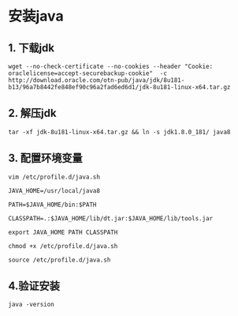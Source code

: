 # 安装java

## 1. 下载jdk
`wget --no-check-certificate --no-cookies --header "Cookie: oraclelicense=accept-securebackup-cookie"  -c
        http://download.oracle.com/otn-pub/java/jdk/8u181-b13/96a7b8442fe848ef90c96a2fad6ed6d1/jdk-8u181-linux-x64.tar.gz`
    
## 2. 解压jdk
`tar -xf jdk-8u181-linux-x64.tar.gz && ln -s jdk1.8.0_181/ java8`

## 3. 配置环境变量

 `vim /etc/profile.d/java.sh`

```
JAVA_HOME=/usr/local/java8

PATH=$JAVA_HOME/bin:$PATH

CLASSPATH=.:$JAVA_HOME/lib/dt.jar:$JAVA_HOME/lib/tools.jar

export JAVA_HOME PATH CLASSPATH
```

 `chmod +x /etc/profile.d/java.sh`

 `source /etc/profile.d/java.sh`

 ## 4.验证安装

 `java -version`
